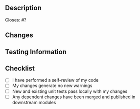 ## Description

Closes: #?

## Changes

## Testing Information

## Checklist

- [ ] I have performed a self-review of my code
- [ ] My changes generate no new warnings
- [ ] New and existing unit tests pass locally with my changes
- [ ] Any dependent changes have been merged and published in downstream modules

